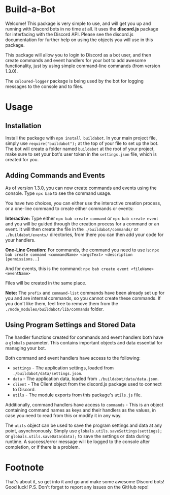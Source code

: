 Build-a-Bot
===========
Welcome! This package is very simple to use, and will get you up and running with
Discord bots in no time at all. It uses the **discord.js** package for interfacing
with the Discord API. Please see the discord.js documentation for further help
on using the objects you will use in this package.

This package will allow you to login to Discord as a bot user, and then create
commands and event handlers for your bot to add awesome functionality, just by using
simple command-line commands (from version 1.3.0).

The `coloured-logger` package is being used by the bot for logging messages to the
console and to files.

Usage
=====
Installation
------------
Install the package with `npm install buildabot`. In your main project file, simply
use `require("buildabot");` at the top of your file to set up the bot. The bot
will create a folder named `buildabot` at the root of your project, make sure to
set your bot's user token in the `settings.json` file, which is created for you.

Adding Commands and Events
--------------------------
As of version 1.3.0, you can now create commands and events using the console. Type
`npx bab` to see the command usage.

You have two choices, you can either use the interactive creation process, or a
one-line command to create either commands or events:

**Interactive:**
Type either `npx bab create command` or `npx bab create event` and you will be guided
through the creation process for a command or an event. It will then create the
file in the `./buildabot/commands/` or `./buildabot/events/` directories, from there
you can then add your code for your handlers.

**One-Line Creation:**
For commands, the command you need to use is:
`npx bab create command <commandName> <argsText> <description [permissions..]`

And for events, this is the command:
`npx bab create event <fileName> <eventName>`

Files will be created in the same place.

**Note:** The `prefix` and `command-list` commands have been already set up for you and are
internal commands, so you cannot create these commands. If you don't like them, feel
free to remove them from the `./node_modules/buildabot/lib/commands` folder.

Using Program Settings and Stored Data
--------------------------------------
The handler functions created for commands and event handlers both have a `globals`
parameter. This contains important objects and data essential for managing your bot.

Both command and event handlers have access to the following:
  * `settings` - The application settings, loaded from `./buildabot/data/settings.json`.
  * `data` - The application data, loaded from `./buildabot/data/data.json`.
  * `client` - The Client object from the discord.js package used to connect to Discord.
  * `utils` - The module exports from this package's `utils.js` file.

Additionally, command handlers have access to `commands` - This is an object containing
command names as keys and their handlers as the values, in case you need to read from
this or modify it in any way.

The `utils` object can be used to save the program settings and data at any point,
asynchronously. Simply use `globals.utils.saveSettings(settings);` or
`globals.utils.saveData(data);` to save the settings or data during runtime. A
success/error message will be logged to the console after completion, or if there is
a problem.

Footnote
========
That's about it, so get into it and go and make some awesome Discord bots! Good luck!
P.S. Don't forget to report any issues on the GitHub repo!